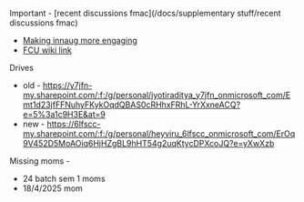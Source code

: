 Important - [recent discussions fmac](/docs/supplementary stuff/recent discussions fmac)

- [Making innaug more engaging](https://docs.google.com/document/d/1M_YM8oaRmSlYgdSCRUuvd_43TG71Zfrq1YU4U3ANODI/edit?tab=t.0#heading=h.3bseozjgwj4a)
- [FCU wiki link](https://fcu-bits.fandom.com/wiki/Fcu_Wiki)


Drives
- old - https://y7jfn-my.sharepoint.com/:f:/g/personal/jyotiraditya_y7jfn_onmicrosoft_com/Emt1d23jfFFNuhyFKykOqdQBAS0cRHhxFRhL-YrXxneACQ?e=5%3a1c9H3E&at=9
- new - https://6lfscc-my.sharepoint.com/:f:/g/personal/heyviru_6lfscc_onmicrosoft_com/ErOq9V452D5MoAOiq6HjHZgBL9hHT54g2uqKtycDPXcoJQ?e=yXwXzb

Missing moms -
- 24 batch sem 1 moms
- 18/4/2025 mom